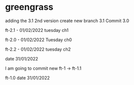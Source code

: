 # greengrass


adding the 3.1 2nd version
create new branch 3.1
Commit 3.0


ft-2.1 - 01/02/2022 tuesday ch1

ft-2.0 - 01/02/2022 Tuesday ch0

ft-2.2 - 01/02/2022 tuesday ch2


date 31/01/2022

I am going to commit new ft-1 -> ft-1.1

ft-1.0 date 31/01/2022


